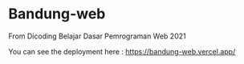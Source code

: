 # Bandung-web
 From Dicoding Belajar Dasar Pemrograman Web 2021

 You can see the deployment here : https://bandung-web.vercel.app/
